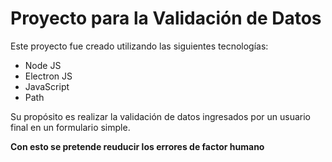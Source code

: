 # Proyecto para la Validación de Datos

Este proyecto fue creado utilizando las siguientes tecnologías:

- Node JS
- Electron JS 
- JavaScript
- Path

Su propósito es realizar la validación de datos ingresados por un usuario final en un formulario simple.

**Con esto se pretende reuducir los errores de factor humano**